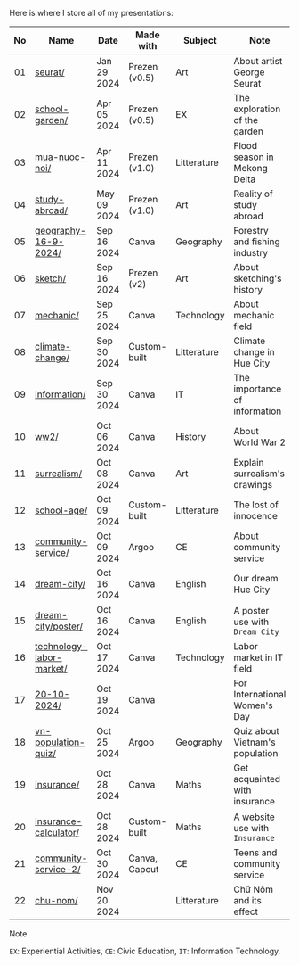 Here is where I store all of my presentations:

| No | Name                                                                                    | Date        | Made with     | Subject     | Note                           |
|:--:|-----------------------------------------------------------------------------------------|-------------|---------------|-------------|--------------------------------|
| 01 | [seurat/](https://nguyengiabach.com/presentations/seurat)                               | Jan 29 2024 | Prezen (v0.5) | Art         | About artist George Seurat     |
| 02 | [school-garden/](https://nguyengiabach.com/presentations/school-garden)                 | Apr 05 2024 | Prezen (v0.5) | EX          | The exploration of the garden  |
| 03 | [mua-nuoc-noi/](https://nguyengiabach.com/presentations/mua-nuoc-noi)                   | Apr 11 2024 | Prezen (v1.0) | Litterature | Flood season in Mekong Delta   |
| 04 | [study-abroad/](https://nguyengiabach.com/presentations/study-abroad)                   | May 09 2024 | Prezen (v1.0) | Art         | Reality of study abroad        |
| 05 | [geography-16-9-2024/](https://nguyengiabach.com/presentations/geography-16-9-2024)     | Sep 16 2024 | Canva         | Geography   | Forestry and fishing industry  |
| 06 | [sketch/](https://nguyengiabach.com/presentations/sketch)                               | Sep 16 2024 | Prezen (v2)   | Art         | About sketching's history      |
| 07 | [mechanic/](https://nguyengiabach.com/presentations/mechanic)                           | Sep 25 2024 | Canva         | Technology  | About mechanic field           |
| 08 | [climate-change/](https://nguyengiabach.com/presentations/climate-change)               | Sep 30 2024 | Custom-built  | Litterature | Climate change in Hue City     |
| 09 | [information/](https://nguyengiabach.com/presentations/information)                     | Sep 30 2024 | Canva         | IT          | The importance of information  |
| 10 | [ww2/](https://nguyengiabach.com/presentations/ww2)                                     | Oct 06 2024 | Canva         | History     | About World War 2              |
| 11 | [surrealism/](https://nguyengiabach.com/presentations/surrealism)                       | Oct 08 2024 | Canva         | Art         | Explain surrealism's drawings  |
| 12 | [school-age/](https://nguyengiabach.com/presentations/school-age)                       | Oct 09 2024 | Custom-built  | Litterature | The lost of innocence          |
| 13 | [community-service/](https://nguyengiabach.com/presentations/community-service)         | Oct 09 2024 | Argoo         | CE          | About community service        |
| 14 | [dream-city/](https://nguyengiabach.com/presentations/dream-city)                       | Oct 16 2024 | Canva         | English     | Our dream Hue City             |
| 15 | [dream-city/poster/](https://nguyengiabach.com/presentations/dream-city/poster)         | Oct 16 2024 | Canva         | English     | A poster use with `Dream City` |
| 16 | [technology-labor-market/](https://nguyengiabach.com/presentations/technology-labor-market)| Oct 17 2024 | Canva      | Technology  | Labor market in IT field       |
| 17 | [20-10-2024/](https://nguyengiabach.com/presentations/20-10-2024)                       |Oct 19 2024  | Canva         |             | For International Women's Day  |
| 18 | [vn-population-quiz/](https://nguyengiabach.com/presentations/vn-population-quiz)       |Oct 25 2024  | Argoo         | Geography   | Quiz about Vietnam's population|
| 19 | [insurance/](https://nguyengiabach.com/presentations/insurance)                         |Oct 28 2024  | Canva         | Maths       | Get acquainted with insurance  |
| 20 | [insurance-calculator/](https://nguyengiabach.com/presentations/insurance-calculator)   |Oct 28 2024  | Custom-built  | Maths       | A website use with `Insurance` |
| 21 | [community-service-2/](https://nguyengiabach.com/presentations/community-service-2)     |Oct 30 2024  | Canva, Capcut | CE          | Teens and community service    |
| 22 | [chu-nom/](https://nguyengiabach.com/presentations/chu-nom)                             |Nov 20 2024  |               | Litterature | Chữ Nôm and its effect         |

> [!NOTE]
> `EX`: Experiential Activities, `CE`: Civic Education, `IT`: Information Technology.
